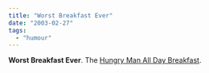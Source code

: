 ```yaml
---
title: "Worst Breakfast Ever"
date: "2003-02-27"
tags: 
  - "humour"
---
```


**Worst Breakfast Ever**. The [Hungry Man All Day Breakfast](http://www.boosman.com/blog/2003_02_01_blogarchive.html#90378826).
